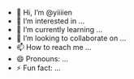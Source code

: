 - 👋 Hi, I’m @yiiiien
- 👀 I’m interested in ...
- 🌱 I’m currently learning ...
- 💞️ I’m looking to collaborate on ...
- 📫 How to reach me ...
- 😄 Pronouns: ...
- ⚡ Fun fact: ...

<!---
yiiiien/yiiiien is a ✨ special ✨ repository because its `README.md` (this file) appears on your GitHub profile.
You can click the Preview link to take a look at your changes.
--->

